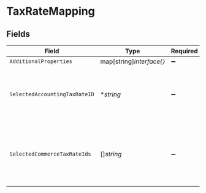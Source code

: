 # TaxRateMapping


## Fields

| Field                                                                               | Type                                                                                | Required                                                                            | Description                                                                         |
| ----------------------------------------------------------------------------------- | ----------------------------------------------------------------------------------- | ----------------------------------------------------------------------------------- | ----------------------------------------------------------------------------------- |
| `AdditionalProperties`                                                              | map[string]*interface{}*                                                            | :heavy_minus_sign:                                                                  | N/A                                                                                 |
| `SelectedAccountingTaxRateID`                                                       | **string*                                                                           | :heavy_minus_sign:                                                                  | Selected tax rate id from the list of tax rates on the accounting software.         |
| `SelectedCommerceTaxRateIds`                                                        | []*string*                                                                          | :heavy_minus_sign:                                                                  | Selected tax component id from the list of tax components on the commerce software. |